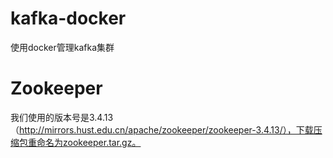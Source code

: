 # kafka-docker
使用docker管理kafka集群

# Zookeeper
我们使用的版本号是3.4.13（http://mirrors.hust.edu.cn/apache/zookeeper/zookeeper-3.4.13/），下载压缩包重命名为zookeeper.tar.gz。


